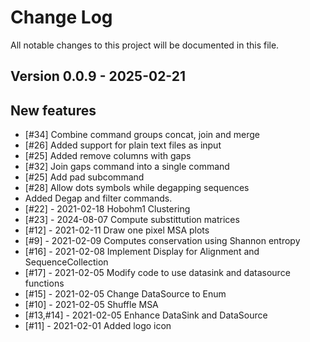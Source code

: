 # Change Log

All notable changes to this project will be documented in this file.

## Version 0.0.9 - 2025-02-21

## New features

- [#34] Combine command groups concat, join and merge
- [#26] Added support for plain text files as input
- [#25] Added remove columns with gaps
- [#32] Join gaps command into a single command
- [#25] Add pad subcommand
- [#28] Allow dots symbols while degapping sequences
- Added Degap and filter commands.
- [#22] - 2021-02-18 Hobohm1 Clustering
- [#23] - 2024-08-07 Compute substittution matrices
- [#12] - 2021-02-11 Draw one pixel MSA plots
- [#9] - 2021-02-09 Computes conservation using Shannon entropy
- [#16] - 2021-02-08 Implement Display for Alignment and SequenceCollection
- [#17] - 2021-02-05 Modify code to use datasink and datasource functions
- [#15] - 2021-02-05 Change DataSource to Enum
- [#10] - 2021-02-05 Shuffle MSA
- [#13,#14] - 2021-02-05 Enhance DataSink and DataSource
- [#11] - 2021-02-01 Added logo icon
